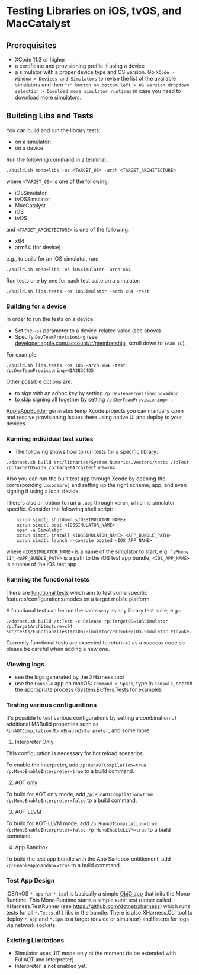 # Testing Libraries on iOS, tvOS, and MacCatalyst

## Prerequisites

- XCode 11.3 or higher
- a certificate and provisioning profile if using a device
- a simulator with a proper device type and OS version.
Go `XCode > Window > Devices and Simulators` to revise the list of the available simulators and then `"+" button on bottom left > OS Version dropdown selection > Download more simulator runtimes` in case you need to download more simulators.

## Building Libs and Tests

You can build and run the library tests:
- on a simulator;
- on a device.

Run the following command in a terminal:
```
./build.sh mono+libs -os <TARGET_OS> -arch <TARGET_ARCHITECTURE>
```
where `<TARGET_OS>` is one of the following:
- iOSSimulator
- tvOSSimulator
- MacCatalyst
- iOS
- tvOS

and `<TARGET_ARCHITECTURE>` is one of the following:
- x64
- arm64 (for device)

e.g., to build for an iOS simulator, run:
```
./build.sh mono+libs -os iOSSimulator -arch x64
```

Run tests one by one for each test suite on a simulator:
```
./build.sh libs.tests -os iOSSimulator -arch x64 -test
```

### Building for a device

In order to run the tests on a device:
- Set the `-os` parameter to a device-related value (see above)
- Specify `DevTeamProvisioning` (see [developer.apple.com/account/#/membership](https://developer.apple.com/account/#/membership), scroll down to `Team ID`).

For example:
```
./build.sh libs.tests -os iOS -arch x64 -test /p:DevTeamProvisioning=H1A2B3C4D5
```
Other possible options are:
- to sign with an adhoc key by setting `/p:DevTeamProvisioning=adhoc`
- to skip signing all together by setting `/p:DevTeamProvisioning=-` .

[AppleAppBuilder](https://github.com/dotnet/runtime/blob/main/src/tasks/AppleAppBuilder/AppleAppBuilder.cs) generates temp Xcode projects you can manually open and resolve provisioning issues there using native UI and deploy to your devices.

### Running individual test suites

- The following shows how to run tests for a specific library:
```
./dotnet.sh build src/libraries/System.Numerics.Vectors/tests /t:Test /p:TargetOS=iOS /p:TargetArchitecture=x64
```

Also you can run the built test app through Xcode by opening the corresponding `.xcodeproj` and setting up the right scheme, app, and even signing if using a local device.

There's also an option to run a `.app` through `xcrun`, which is simulator specific. Consider the following shell script:

```
    xcrun simctl shutdown <IOSSIMULATOR_NAME>
    xcrun simctl boot <IOSSIMULATOR_NAME>
    open -a Simulator
    xcrun simctl install <IOSSIMULATOR_NAME> <APP_BUNDLE_PATH>
    xcrun simctl launch --console booted <IOS_APP_NAME>
```

where
`<IOSSIMULATOR_NAME>` is a name of the simulator to start, e.g. `"iPhone 11"`,
`<APP_BUNDLE_PATH>` is a path to the iOS test app bundle,
`<IOS_APP_NAME>` is a name of the iOS test app

### Running the functional tests

There are [functional tests](https://github.com/dotnet/runtime/tree/main/src/tests/FunctionalTests/) which aim to test some specific features/configurations/modes on a target mobile platform.

A functional test can be run the same way as any library test suite, e.g.:
```
./dotnet.sh build /t:Test -c Release /p:TargetOS=iOSSimulator /p:TargetArchitecture=x64 src/tests/FunctionalTests/iOS/Simulator/PInvoke/iOS.Simulator.PInvoke.Test.csproj
```

Currently functional tests are expected to return `42` as a success code so please be careful when adding a new one.

### Viewing logs
- see the logs generated by the XHarness tool
- use the `Console` app on macOS:
`Command + Space`, type in `Console`, search the appropriate process (System.Buffers.Tests for example).

### Testing various configurations

It's possible to test various configurations by setting a combination of additional MSBuild properties such as `RunAOTCompilation`,`MonoEnableInterpreter`, and some more.

1. Interpreter Only

This configuration is necessary for hot reload scenarios.

To enable the interpreter, add `/p:RunAOTCompilation=true /p:MonoEnableInterpreter=true` to a build command.

2. AOT only

To build for AOT only mode, add `/p:RunAOTCompilation=true /p:MonoEnableInterpreter=false` to a build command.

3. AOT-LLVM

To build for AOT-LLVM mode, add `/p:RunAOTCompilation=true /p:MonoEnableInterpreter=false /p:MonoEnableLLVM=true` to a build command.

4. App Sandbox

To build the test app bundle with the App Sandbox entitlement, add `/p:EnableAppSandbox=true` to a build command.

### Test App Design
iOS/tvOS `*.app` (or `*.ipa`) is basically a simple [ObjC app](https://github.com/dotnet/runtime/blob/main/src/tasks/AppleAppBuilder/Templates/main-console.m) that inits the Mono Runtime. This Mono Runtime starts a simple xunit test
runner called XHarness.TestRunner (see https://github.com/dotnet/xharness) which runs tests for all `*.Tests.dll` libs in the bundle. There is also XHarness.CLI tool to deploy `*.app` and `*.ipa` to a target (device or simulator) and listens for logs via network sockets.

### Existing Limitations
- Simulator uses JIT mode only at the moment (to be extended with FullAOT and Interpreter)
- Interpreter is not enabled yet.

